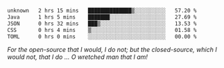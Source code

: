 <!--START_SECTION:waka-->

```txt
unknown   2 hrs 15 mins   ██████████████▒░░░░░░░░░░   57.20 %
Java      1 hrs 5 mins    ███████░░░░░░░░░░░░░░░░░░   27.69 %
JSON      0 hrs 32 mins   ███▒░░░░░░░░░░░░░░░░░░░░░   13.53 %
CSS       0 hrs 4 mins    ▒░░░░░░░░░░░░░░░░░░░░░░░░   01.58 %
TOML      0 hrs 0 mins    ░░░░░░░░░░░░░░░░░░░░░░░░░   00.00 %
```

<!--END_SECTION:waka-->

*For the open-source that I would, I do not; but the closed-source, which I would not, that I do ... O wretched man that I am!*
